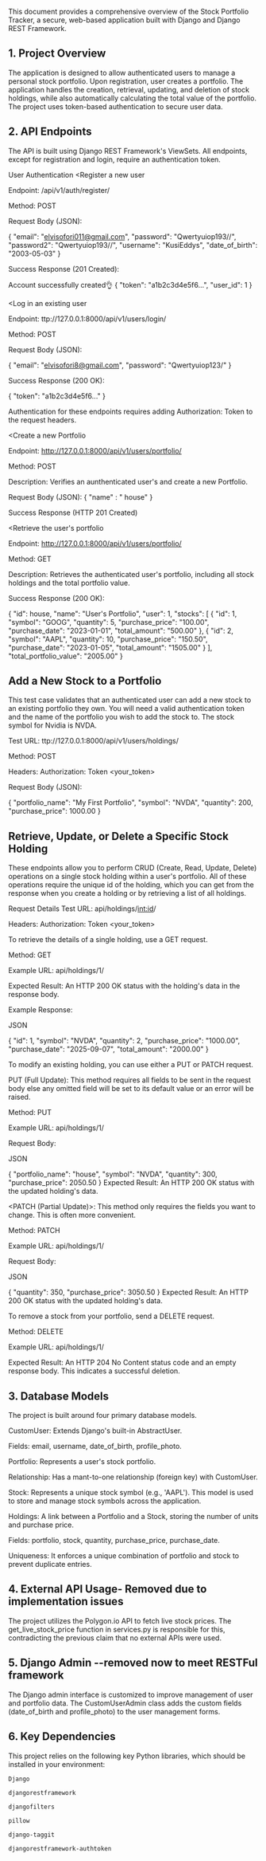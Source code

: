 This document provides a comprehensive overview of the Stock Portfolio Tracker, a secure, web-based application built with Django and Django REST Framework.

## 1. Project Overview
The application is designed to allow authenticated users to manage a personal stock portfolio. Upon registration, user creates a portfolio. The application handles the creation, retrieval, updating, and deletion of stock holdings, while also automatically calculating the total value of the portfolio. The project uses token-based authentication to secure user data.

## 2. API Endpoints
The API is built using Django REST Framework's ViewSets. All endpoints, except for registration and login, require an authentication token.

User Authentication
<Register a new user

Endpoint: /api/v1/auth/register/

Method: POST

Request Body (JSON):

{
  "email": "elvisofori011@gmail.com",
  "password": "Qwertyuiop193//",
  "password2": "Qwertyuiop193//",
  "username": "KusiEddys",
  "date_of_birth": "2003-05-03"
}

Success Response (201 Created):

Account successfully created👌
{
  "token": "a1b2c3d4e5f6...",
  "user_id": 1
}

<Log in an existing user

Endpoint: ttp://127.0.0.1:8000/api/v1/users/login/

Method: POST

Request Body (JSON):

{
  "email": "elvisofori8@gmail.com",
  "password": "Qwertyuiop123/"
}

Success Response (200 OK):

{
  "token": "a1b2c3d4e5f6..."
}

<Portfolio Management>
Authentication for these endpoints requires adding Authorization: Token <your_token> to the request headers.

<Create a new Portfolio

Endpoint: http://127.0.0.1:8000/api/v1/users/portfolio/

Method: POST

Description: Verifies an aunthenticated user's and create a new Portfolio.

Request Body (JSON):
{
  "name" : " house"
}

Success Response (HTTP 201 Created)

<Retrieve the user's portfolio

Endpoint: http://127.0.0.1:8000/api/v1/users/portfolio/

Method: GET

Description: Retrieves the authenticated user's portfolio, including all stock holdings and the total portfolio value.

Success Response (200 OK):

{
  "id": house,
  "name": "User's Portfolio",
  "user": 1,
  "stocks": [
    {
      "id": 1,
      "symbol": "GOOG",
      "quantity": 5,
      "purchase_price": "100.00",
      "purchase_date": "2023-01-01",
      "total_amount": "500.00"
    },
    {
      "id": 2,
      "symbol": "AAPL",
      "quantity": 10,
      "purchase_price": "150.50",
      "purchase_date": "2023-01-05",
      "total_amount": "1505.00"
    }
  ],
  "total_portfolio_value": "2005.00"
}


## Add a New Stock to a Portfolio
This test case validates that an authenticated user can add a new stock to an existing portfolio they own.
You will need a valid authentication token and the name of the portfolio you wish to add the stock to. 
The stock symbol for Nvidia is NVDA.

Test URL: ttp://127.0.0.1:8000/api/v1/users/holdings/

Method: POST

Headers: Authorization: Token <your_token>

Request Body (JSON):

{
  "portfolio_name": "My First Portfolio",
  "symbol": "NVDA",
  "quantity": 200,
  "purchase_price": 1000.00
}

## Retrieve, Update, or Delete a Specific Stock Holding
These endpoints allow you to perform CRUD (Create, Read, Update, Delete) operations on a single stock holding 
within a user's portfolio. All of these operations require the unique id of the holding, which you can get 
from the response when you create a holding or by retrieving a list of all holdings.

Request Details
Test URL: api/holdings/<int:id>/

Headers: Authorization: Token <your_token>

<Retrieve a Specific Holding>
To retrieve the details of a single holding, use a GET request.

Method: GET

Example URL: api/holdings/1/ 

Expected Result: An HTTP 200 OK status with the holding's data in the response body.

Example Response:

JSON

{
  "id": 1,
  "symbol": "NVDA",
  "quantity": 2,
  "purchase_price": "1000.00",
  "purchase_date": "2025-09-07",
  "total_amount": "2000.00"
}

<Update a Holding>
To modify an existing holding, you can use either a PUT or PATCH request.

PUT (Full Update): This method requires all fields to be sent in the request body else any omitted field 
will be set to its default value or an error will be raised.

Method: PUT

Example URL: api/holdings/1/

Request Body:

JSON

{
  "portfolio_name": "house",
  "symbol": "NVDA",
  "quantity": 300,
  "purchase_price": 2050.50
}
Expected Result: An HTTP 200 OK status with the updated holding's data.

<PATCH (Partial Update)>: 
This method only requires the fields you want to change. This is often more convenient.

Method: PATCH

Example URL: api/holdings/1/

Request Body:

JSON

{
  "quantity": 350,
  "purchase_price": 3050.50
}
Expected Result: An HTTP 200 OK status with the updated holding's data.

<Delete a Holding>
To remove a stock from your portfolio, send a DELETE request.

Method: DELETE

Example URL: api/holdings/1/

Expected Result: An HTTP 204 No Content status code and an empty response body. This indicates a successful deletion.

## 3. Database Models
The project is built around four primary database models.

CustomUser: Extends Django's built-in AbstractUser.

Fields: email, username, date_of_birth, profile_photo.

Portfolio: Represents a user's stock portfolio.

Relationship: Has a mant-to-one relationship (foreign key) with CustomUser.

Stock: Represents a unique stock symbol (e.g., 'AAPL'). This model is used to store and manage stock symbols across 
the application.

Holdings: A link between a Portfolio and a Stock, storing the number of units and purchase price.

Fields: portfolio, stock, quantity, purchase_price, purchase_date.

Uniqueness: It enforces a unique combination of portfolio and stock to prevent duplicate entries.

## 4. External API Usage- Removed due to implementation issues
The project utilizes the Polygon.io API to fetch live stock prices. The get_live_stock_price function in services.py is responsible for this, contradicting the previous claim that no external APIs were used.

## 5. Django Admin --removed now to meet RESTFul framework
The Django admin interface is customized to improve management of user and portfolio data. The CustomUserAdmin class adds the custom fields (date_of_birth and profile_photo) to the user management forms.

## 6. Key Dependencies
This project relies on the following key Python libraries, which should be installed in your environment:

    Django

    djangorestframework

    djangofilters

    pillow

    django-taggit

    djangorestframework-authtoken